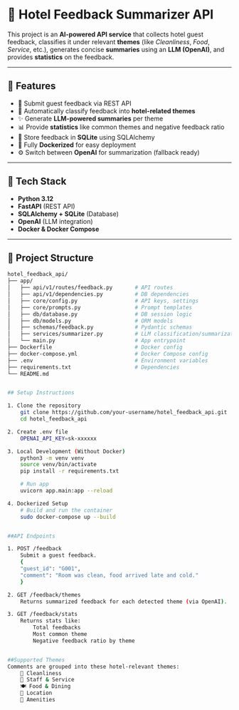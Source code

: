 # 🏨 Hotel Feedback Summarizer API

This project is an **AI-powered API service** that collects hotel guest feedback, classifies it under relevant **themes** (like *Cleanliness*, *Food*, *Service*, etc.), generates concise **summaries** using an **LLM (OpenAI)**, and provides **statistics** on the feedback.

---

## 🚀 Features

- 🔄 Submit guest feedback via REST API
- 🧠 Automatically classify feedback into **hotel-related themes**
- ✨ Generate **LLM-powered summaries** per theme
- 📊 Provide **statistics** like common themes and negative feedback ratio
- 💾 Store feedback in **SQLite** using SQLAlchemy
- 🐳 Fully **Dockerized** for easy deployment
- ⚙️ Switch between **OpenAI** for summarization (fallback ready)

---

## 🧱 Tech Stack

- **Python 3.12**
- **FastAPI** (REST API)
- **SQLAlchemy + SQLite** (Database)
- **OpenAI** (LLM integration)
- **Docker & Docker Compose**

---

## 📁 Project Structure

```bash
hotel_feedback_api/
├── app/
│   ├── api/v1/routes/feedback.py       # API routes
│   ├── api/v1/dependencies.py          # DB dependencies
│   ├── core/config.py                  # API keys, settings
│   ├── core/prompts.py                 # Prompt templates
│   ├── db/database.py                  # DB session logic
│   ├── db/models.py                    # ORM models
│   ├── schemas/feedback.py             # Pydantic schemas
│   ├── services/summarizer.py          # LLM classification/summarization
│   └── main.py                         # App entrypoint
├── Dockerfile                          # Docker config
├── docker-compose.yml                  # Docker Compose config
├── .env                                # Environment variables
├── requirements.txt                    # Dependencies
└── README.md


## Setup Instructions

1. Clone the repository
    git clone https://github.com/your-username/hotel_feedback_api.git
    cd hotel_feedback_api

2. Create .env file
    OPENAI_API_KEY=sk-xxxxxx

3. Local Development (Without Docker)
    python3 -m venv venv
    source venv/bin/activate
    pip install -r requirements.txt

    # Run app
    uvicorn app.main:app --reload

4. Dockerized Setup
    # Build and run the container
    sudo docker-compose up --build


##API Endpoints

1. POST /feedback
    Submit a guest feedback.
    {
    "guest_id": "G001",
    "comment": "Room was clean, food arrived late and cold."
    }

2. GET /feedback/themes
    Returns summarized feedback for each detected theme (via OpenAI).

3. GET /feedback/stats
    Returns stats like:
        Total feedbacks
        Most common theme
        Negative feedback ratio by theme


##Supported Themes
Comments are grouped into these hotel-relevant themes:
    🧼 Cleanliness
    👥 Staff & Service
    🍽️ Food & Dining
    📍 Location
    🏢 Amenities


